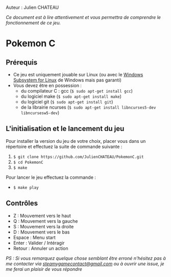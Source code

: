 Auteur : Julien CHATEAU

_Ce document est à lire attentivement et vous permettra de comprendre le fonctionnement de ce jeu._

# __Pokemon C__

## Prérequis

* Ce jeu est uniquement jouable sur Linux (ou avec le [Windows Subsystem for Linux](https://en.wikipedia.org/wiki/Windows_Subsystem_for_Linux) de Windows mais pas garanti)
* Vous devez être en possession :
  * du compilateur C : gcc (`$ sudo apt-get install gcc`)
  * du logiciel make (`$ sudo apt-get install make`)
  * du logiciel git (`$ sudo apt-get install git`)
  * de la librairie ncurses (`$ sudo apt-get install libncurses5-dev libncursesw5-dev`)

## L'initialisation et le lancement du jeu

Pour installer la version du jeu de votre choix, placer vous dans un répertoire et effectuez la suite de commande suivante :

1. `$ git clone https://github.com/JulienCHATEAU/PokemonC.git`
2. `$ cd PokemonC`
3. `$ make`

Pour lancer le jeu effectuez la commande :

- `$ make play`

## Contrôles

- Z : Mouvement vers le haut
- Q : Mouvement vers la gauche
- S : Mouvement vers la droite
- D : Mouvement vers le bas
- Espace : Menu start
- Enter : Valider / Intéragir
- Retour : Annuler un action

*PS : Si vous remarquez quelque chose semblant être erroné n'hésitez pas à me contacter via steamygamecontact@gmail.com ou à ouvrir une issue, je me ferai un plaisir de vous répondre*
